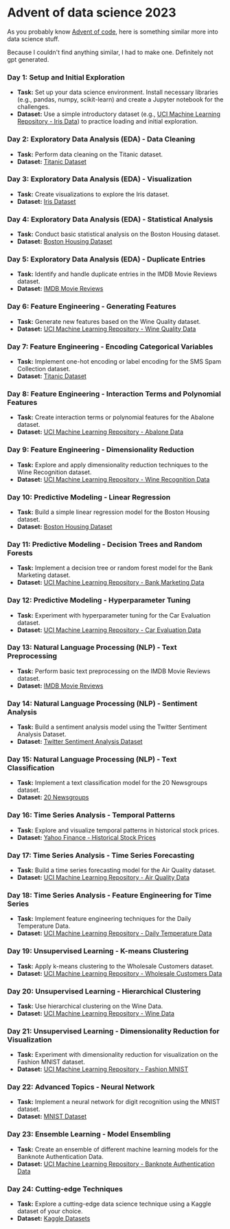 # Advent of data science 2023

As you probably know [Advent of code](https://adventofcode.com), here is something similar more into data science stuff.

Because I couldn't find anything similar, I had to make one. Definitely not gpt generated.

### Day 1: Setup and Initial Exploration

-   **Task:** Set up your data science environment. Install necessary libraries (e.g., pandas, numpy, scikit-learn) and create a Jupyter notebook for the challenges.
-   **Dataset:** Use a simple introductory dataset (e.g., [UCI Machine Learning Repository - Iris Data](https://archive.ics.uci.edu/ml/datasets/iris "archive.ics.uci.edu")) to practice loading and initial exploration.

### Day 2: Exploratory Data Analysis (EDA) - Data Cleaning

-   **Task:** Perform data cleaning on the Titanic dataset.
-   **Dataset:** [Titanic Dataset](https://www.kaggle.com/c/titanic/data "www.kaggle.com")

### Day 3: Exploratory Data Analysis (EDA) - Visualization

-   **Task:** Create visualizations to explore the Iris dataset.
-   **Dataset:** [Iris Dataset](https://archive.ics.uci.edu/ml/datasets/iris "archive.ics.uci.edu")

### Day 4: Exploratory Data Analysis (EDA) - Statistical Analysis

-   **Task:** Conduct basic statistical analysis on the Boston Housing dataset.
-   **Dataset:** [Boston Housing Dataset](https://www.kaggle.com/datasets/altavish/boston-housing-dataset "www.kaggle.com")

### Day 5: Exploratory Data Analysis (EDA) - Duplicate Entries

-   **Task:** Identify and handle duplicate entries in the IMDB Movie Reviews dataset.
-   **Dataset:** [IMDB Movie Reviews](https://www.kaggle.com/lakshmi25npathi/imdb-dataset-of-50k-movie-reviews "www.kaggle.com")

### Day 6: Feature Engineering - Generating Features

-   **Task:** Generate new features based on the Wine Quality dataset.
-   **Dataset:** [UCI Machine Learning Repository - Wine Quality Data](https://archive.ics.uci.edu/ml/datasets/Wine+Quality "archive.ics.uci.edu")

### Day 7: Feature Engineering - Encoding Categorical Variables

-   **Task:** Implement one-hot encoding or label encoding for the SMS Spam Collection dataset.
-   **Dataset:** [Titanic Dataset](https://www.kaggle.com/c/titanic/data "www.kaggle.com")

### Day 8: Feature Engineering - Interaction Terms and Polynomial Features

-   **Task:** Create interaction terms or polynomial features for the Abalone dataset.
-   **Dataset:** [UCI Machine Learning Repository - Abalone Data](https://archive.ics.uci.edu/ml/datasets/Abalone "archive.ics.uci.edu")

### Day 9: Feature Engineering - Dimensionality Reduction

-   **Task:** Explore and apply dimensionality reduction techniques to the Wine Recognition dataset.
-   **Dataset:** [UCI Machine Learning Repository - Wine Recognition Data](https://archive.ics.uci.edu/ml/datasets/Wine "archive.ics.uci.edu")

### Day 10: Predictive Modeling - Linear Regression

-   **Task:** Build a simple linear regression model for the Boston Housing dataset.
-   **Dataset:** [Boston Housing Dataset](https://archive.ics.uci.edu/ml/datasets/Housing "archive.ics.uci.edu")

### Day 11: Predictive Modeling - Decision Trees and Random Forests

-   **Task:** Implement a decision tree or random forest model for the Bank Marketing dataset.
-   **Dataset:** [UCI Machine Learning Repository - Bank Marketing Data](https://archive.ics.uci.edu/ml/datasets/Bank+Marketing "archive.ics.uci.edu")

### Day 12: Predictive Modeling - Hyperparameter Tuning

-   **Task:** Experiment with hyperparameter tuning for the Car Evaluation dataset.
-   **Dataset:** [UCI Machine Learning Repository - Car Evaluation Data](https://archive.ics.uci.edu/ml/datasets/Car+Evaluation "archive.ics.uci.edu")

### Day 13: Natural Language Processing (NLP) - Text Preprocessing

-   **Task:** Perform basic text preprocessing on the IMDB Movie Reviews dataset.
-   **Dataset:** [IMDB Movie Reviews](https://www.kaggle.com/lakshmi25npathi/imdb-dataset-of-50k-movie-reviews "www.kaggle.com")

### Day 14: Natural Language Processing (NLP) - Sentiment Analysis

-   **Task:** Build a sentiment analysis model using the Twitter Sentiment Analysis Dataset.
-   **Dataset:** [Twitter Sentiment Analysis Dataset](https://www.kaggle.com/ywang311/twitter-sentiment "www.kaggle.com")

### Day 15: Natural Language Processing (NLP) - Text Classification

-   **Task:** Implement a text classification model for the 20 Newsgroups dataset.
-   **Dataset:** [20 Newsgroups](https://scikit-learn.org/0.19/datasets/twenty_newsgroups.html "scikit-learn.org")

### Day 16: Time Series Analysis - Temporal Patterns

-   **Task:** Explore and visualize temporal patterns in historical stock prices.
-   **Dataset:** [Yahoo Finance - Historical Stock Prices](https://finance.yahoo.com/ "finance.yahoo.com")

### Day 17: Time Series Analysis - Time Series Forecasting

-   **Task:** Build a time series forecasting model for the Air Quality dataset.
-   **Dataset:** [UCI Machine Learning Repository - Air Quality Data](https://archive.ics.uci.edu/ml/datasets/Air+Quality "archive.ics.uci.edu")

### Day 18: Time Series Analysis - Feature Engineering for Time Series

-   **Task:** Implement feature engineering techniques for the Daily Temperature Data.
-   **Dataset:** [UCI Machine Learning Repository - Daily Temperature Data](https://www.kaggle.com/datasets/sudalairajkumar/daily-temperature-of-major-cities "www.kaggle.com")

### Day 19: Unsupervised Learning - K-means Clustering

-   **Task:** Apply k-means clustering to the Wholesale Customers dataset.
-   **Dataset:** [UCI Machine Learning Repository - Wholesale Customers Data](https://archive.ics.uci.edu/ml/datasets/Wholesale+customers "archive.ics.uci.edu")

### Day 20: Unsupervised Learning - Hierarchical Clustering

-   **Task:** Use hierarchical clustering on the Wine Data.
-   **Dataset:** [UCI Machine Learning Repository - Wine Data](https://archive.ics.uci.edu/ml/datasets/Wine "archive.ics.uci.edu")

### Day 21: Unsupervised Learning - Dimensionality Reduction for Visualization

-   **Task:** Experiment with dimensionality reduction for visualization on the Fashion MNIST dataset.
-   **Dataset:** [UCI Machine Learning Repository - Fashion MNIST](https://github.com/zalandoresearch/fashion-mnist "github.com")

### Day 22: Advanced Topics - Neural Network

-   **Task:** Implement a neural network for digit recognition using the MNIST dataset.
-   **Dataset:** [MNIST Dataset](http://yann.lecun.com/exdb/mnist/ "yann.lecun.com")

### Day 23: Ensemble Learning - Model Ensembling

-   **Task:** Create an ensemble of different machine learning models for the Banknote Authentication Data.
-   **Dataset:** [UCI Machine Learning Repository - Banknote Authentication Data](https://archive.ics.uci.edu/ml/datasets/banknote+authentication "archive.ics.uci.edu")

### Day 24: Cutting-edge Techniques

-   **Task:** Explore a cutting-edge data science technique using a Kaggle dataset of your choice.
-   **Dataset:** [Kaggle Datasets](https://www.kaggle.com/datasets "www.kaggle.com")
